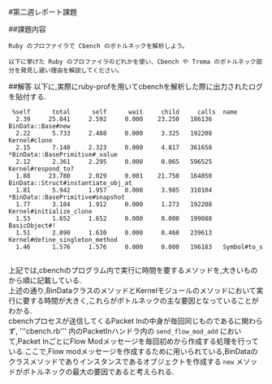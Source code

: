 #第二週レポート課題

##課題内容
```  
Ruby のプロファイラで Cbench のボトルネックを解析しよう。

以下に挙げた Ruby のプロファイラのどれかを使い、Cbench や Trema のボトルネック部分を発見し遅い理由を解説してください。  
```

##解答
 以下に,実際にruby-profを用いてcbenchを解析した際に出力されたログを貼付する.

```  
 %self      total      self      wait     child     calls  name
  2.39     25.841     2.592     0.000    23.250   186136   BinData::Base#new
  2.22      5.733     2.408     0.000     3.325   192208   Kernel#clone
  2.15      7.140     2.323     0.000     4.817   361658  *BinData::BasePrimitive#_value
  2.12      2.361     2.295     0.000     0.065   596525   Kernel#respond_to?
  1.88     23.780     2.029     0.001    21.750   164850   BinData::Struct#instantiate_obj_at
  1.81      5.942     1.957     0.000     3.985   310104  *BinData::BasePrimitive#snapshot
  1.77      3.184     1.912     0.000     1.273   192208   Kernel#initialize_clone
  1.53      1.652     1.652     0.000     0.000   199088   BasicObject#!
  1.51      2.090     1.630     0.000     0.460   239613   Kernel#define_singleton_method
  1.46      1.576     1.576     0.000     0.000   196183   Symbol#to_s
  
```

 上記では,cbenchのプログラム内で実行に時間を要するメソッドを,大きいものから順に記載している.  
 上述の通り,BinDataクラスのメソッドとKernelモジュールのメソッドにおいて実行に要する時間が大きく,これらがボトルネックの主な要因となっていることがわかる.  
cbenchプロセスが送信してくるPacket Inの中身が毎回同じものであるに関わらず, '''cbench.rb''' 内のPacketInハンドラ内の ```send_flow_mod_add``` において,Packet InごとにFlow Modメッセージを毎回初めから作成する処理を行っている.ここで,Flow modメッセージを作成するために用いられている,BinDataのクラスメソッドでありインスタンスであるオブジェクトを作成する ```new``` メソッドがボトルネックの最大の要因であると考えられる.
